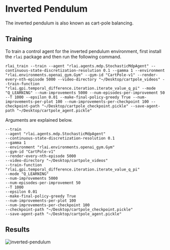 # Inverted Pendulum
The inverted pendulum is also known as cart-pole balancing.

## Training

To train a control agent for the inverted pendulum environment, first install the `rlai` package and then run the 
following command.
```
rlai_train --train --agent "rlai.agents.mdp.StochasticMdpAgent" --continuous-state-discretization-resolution 0.1 --gamma 1 --environment "rlai.environments.openai_gym.Gym" --gym-id "CartPole-v1" --render-every-nth-episode 5000 --video-directory "~/Desktop/cartpole_videos" --train-function "rlai.gpi.temporal_difference.iteration.iterate_value_q_pi" --mode "Q_LEARNING" --num-improvements 5000 --num-episodes-per-improvement 50 --T 1000 --epsilon 0.01 --make-final-policy-greedy True --num-improvements-per-plot 100 --num-improvements-per-checkpoint 100 --checkpoint-path "~/Desktop/cartpole_checkpoint.pickle" --save-agent-path "~/Desktop/cartpole_agent.pickle"
```

Arguments are explained below.
```
--train 
--agent "rlai.agents.mdp.StochasticMdpAgent" 
--continuous-state-discretization-resolution 0.1 
--gamma 1 
--environment "rlai.environments.openai_gym.Gym" 
--gym-id "CartPole-v1" 
--render-every-nth-episode 5000 
--video-directory "~/Desktop/cartpole_videos" 
--train-function "rlai.gpi.temporal_difference.iteration.iterate_value_q_pi" 
--mode "Q_LEARNING" 
--num-improvements 5000 
--num-episodes-per-improvement 50 
--T 1000 
--epsilon 0.01 
--make-final-policy-greedy True 
--num-improvements-per-plot 100 
--num-improvements-per-checkpoint 100 
--checkpoint-path "~/Desktop/cartpole_checkpoint.pickle" 
--save-agent-path "~/Desktop/cartpole_agent.pickle"
```

## Results

![inverted-pendulum](https://github.com/MatthewGerber/rlai/blob/master/trained_agents/cartpole/cartpole_training.png)

